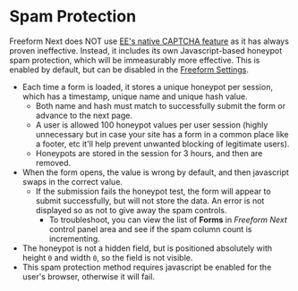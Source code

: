 # Spam Protection

Freeform Next does NOT use [EE's native CAPTCHA feature](https://docs.expressionengine.com/latest/security/captchas.html) as it has always proven ineffective. Instead, it includes its own Javascript-based honeypot spam protection, which will be immeasurably more effective. This is enabled by default, but can be disabled in the [Freeform Settings](settings.md#spam-protection).

* Each time a form is loaded, it stores a unique honeypot per session, which has a timestamp, unique name and unique hash value.
	* Both name and hash must match to successfully submit the form or advance to the next page.
	* A user is allowed 100 honeypot values per user session (highly unnecessary but in case your site has a form in a common place like a footer, etc it'll help prevent unwanted blocking of legitimate users).
	* Honeypots are stored in the session for 3 hours, and then are removed.
* When the form opens, the value is wrong by default, and then javascript swaps in the correct value.
	* If the submission fails the honeypot test, the form will appear to submit successfully, but will not store the data. An error is not displayed so as not to give away the spam controls.
		* To troubleshoot, you can view the list of **Forms** in *Freeform Next* control panel area and see if the spam column count is incrementing.
* The honeypot is not a hidden field, but is positioned absolutely with height `0` and width `0`, so the field is not visible.
* This spam protection method requires javascript be enabled for the user's browser, otherwise it will fail.
